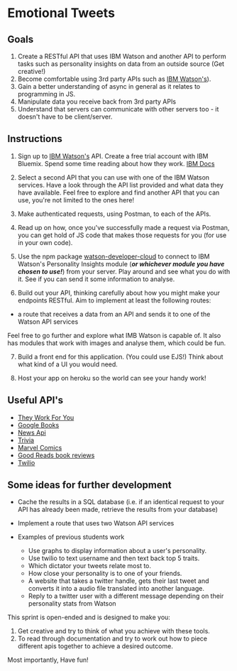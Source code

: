 # Emotional Tweets

## Goals

1. Create a RESTful API that uses IBM Watson and another API to perform tasks such as personality insights on data from an outside source (Get creative!)
2. Become comfortable using 3rd party APIs such as [IBM Watson's](https://developer.ibm.com/watson/)).
3. Gain a better understanding of async in general as it relates to programming in JS.
4. Manipulate data you receive back from 3rd party APIs
5. Understand that servers can communicate with other servers too - it doesn't have to be client/server.

## Instructions

1. Sign up to [IBM Watson's](https://console.bluemix.net/) API. Create a free trial account with IBM Bluemix. Spend some time reading about how they work. [IBM Docs](https://console.bluemix.net/catalog/?search=label:lite&category=ai)

2. Select a second API that you can use with one of the IBM Watson services. Have a look through the API list provided and what data they have available. Feel free to explore and find another API that you can use, you're not limited to the ones here!

3. Make authenticated requests, using Postman, to each of the APIs.

4. Read up on how, once you've successfully made a request via Postman,
you can get hold of JS code that makes those requests for you (for use in
your own code).

5. Use the npm package [watson-developer-cloud](https://www.npmjs.com/package/watson-developer-cloud) to connect to IBM Watson's Personality Insights module (*__or whichever module you have chosen to use!__*) from your server. Play around and see what you do with it. See if you can send it some information to analyse.

6. Build out your API, thinking carefully about how you might make your endpoints RESTful. Aim to implement at least the following routes:

  - a route that receives a data from an API and sends it to one of the Watson API services

Feel free to go further and explore what IMB Watson is capable of. It also has modules that work with images and analyse them, which could be fun.

7. Build a front end for this application. (You could use EJS!) Think about what kind of a UI you would need.

8. Host your app on heroku so the world can see your handy work!

## Useful API's

* [They Work For You](https://www.theyworkforyou.com/api/)
* [Google Books](https://developers.google.com/books/docs/overview)
* [News Api](https://newsapi.org/)
* [Trivia](http://jservice.io/)
* [Marvel Comics](https://developer.marvel.com/)
* [Good Reads book reviews](https://www.goodreads.com/api)
* [Twilio](https://www.twilio.com/)


## Some ideas for further development

* Cache the results in a SQL database (i.e. if an
identical request to your API has already been made, retrieve the results
from your database)

* Implement a route that uses two Watson API services

* Examples of previous students work
  * Use graphs to display information about a user's personality.
  * Use twilio to text username and then text back top 5 traits.
  * Which dictator your tweets relate most to.
  * How close your personality is to one of your friends.
  * A website that takes a twitter handle, gets their last tweet and converts it into a audio file translated into another language.
  * Reply to a twitter user with a different message depending on their personality stats from Watson

This sprint is open-ended and is designed to make you:
1. Get creative and try to think of what you achieve with these tools.
2. To read through documentation and try to work out how to piece different apis together to achieve a desired outcome.

Most importantly, Have fun!
